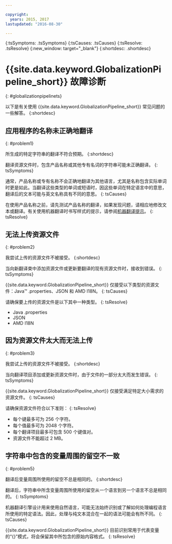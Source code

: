 ```yaml
---

copyright:
  years: 2015, 2017
lastupdated: "2016-08-30"

---
```


{:tsSymptoms: .tsSymptoms} 
{:tsCauses: .tsCauses} 
{:tsResolve: .tsResolve} 
{:new_window: target="_blank"}
{:shortdesc: .shortdesc}

# {{site.data.keyword.GlobalizationPipeline_short}} 故障诊断
{: #globalizationpipelinets}


以下是有关使用 {{site.data.keyword.GlobalizationPipeline_short}} 常见问题的一些解答。
{:shortdesc}


## 应用程序的名称未正确地翻译
{: #problem1}

所生成的特定字符串的翻译不符合预期。
{:shortdesc}

翻译资源文件时，包含产品名称或其他专有名词的字符串可能未正确翻译。
{: tsSymptoms}

通常，产品名称或专有名称不会正确地翻译为其他语言，尤其是名称包含实际单词时更是如此。当翻译这些类型的单词或短语时，因这些单词在特定语言中的意思，翻译后的文本可能与英文名称具有不同的意思。
{: tsCauses}

在使用产品名称之前，请先测试产品名称的翻译，如果发现问题，请相应地修改文本或翻译。有关使用机器翻译时书写样式的提示，请参阅[机器翻译提示](./tips.html#globalizationpipeline_tips)。
{: tsResolve}



## 无法上传资源文件
{: #problem2}

我尝试上传的资源文件不被接受。
{:shortdesc}

当向新翻译束中添加资源文件或更新要翻译的现有资源文件时，接收到错误。
{: tsSymptoms}

{{site.data.keyword.GlobalizationPipeline_short}} 仅接受以下类型的资源文件：Java™ .properties、JSON 和 AMD I18N。
{: tsCauses}

请确保要上传的资源文件是以下其中一种类型。
{: tsResolve}
* Java .properties
* JSON
* AMD I18N



## 因为资源文件太大而无法上传
{: #problem3}

我尝试上传的资源文件不被接受。
{:shortdesc}

当向翻译项目添加或更新资源文件时，由于文件的一部分太大而发生错误。
{: tsSymptoms}

{{site.data.keyword.GlobalizationPipeline_short}} 仅接受满足特定大小需求的资源文件。
{: tsCauses}

请确保资源文件符合以下准则：
{: tsResolve}
* 每个键最多可为 256 个字符。
* 每个值最多可为 2048 个字符。
* 每个翻译项目最多可包含 500 个键值对。
* 资源文件不能超过 2 MB。




## 字符串中包含的变量周围的留空不一致
{: #problem5}

翻译后变量周围所使用的留空不总是相同的。
{:shortdesc}

翻译后，字符串中所含变量周围所使用的留空从一个语言到另一个语言不总是相同的。
{: tsSymptoms}

机器翻译引擎设计用来使用自然语言，可能无法始终识别或了解如何处理编程语言所使用的特定语法。因此，处理与纯文本混合在一起的语法可能会有所不同。
{: tsCauses}

{{site.data.keyword.GlobalizationPipeline_short}} 目前识别常用于代表变量的“{}”模式，将会保留其中所包含的原始内容格式。
{: tsResolve}
